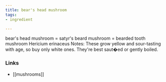 ```yaml
---
title: bear's head mushroom
tags:
- ingredient

---
```

bear's head mushroom = satyr's beard mushroom = bearded tooth mushroom Hericium erinaceus Notes: These grow yellow and sour-tasting with age, so buy only white ones. They're best saut�ed or gently boiled.

### Links

* [[mushrooms]]
